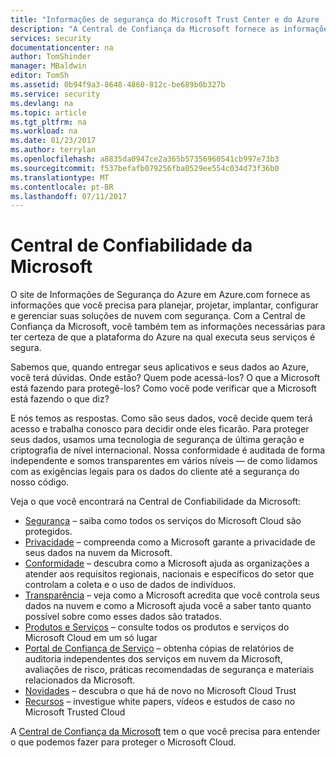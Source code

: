 ```yaml
---
title: "Informações de segurança do Microsoft Trust Center e do Azure | Microsoft Docs"
description: "A Central de Confiança da Microsoft fornece as informações de que você precisa para ter certeza de que a plataforma do Azure na qual executa seus serviços é segura."
services: security
documentationcenter: na
author: TomShinder
manager: MBaldwin
editor: TomSh
ms.assetid: 0b94f9a3-8648-4860-812c-be689b0b327b
ms.service: security
ms.devlang: na
ms.topic: article
ms.tgt_pltfrm: na
ms.workload: na
ms.date: 01/23/2017
ms.author: terrylan
ms.openlocfilehash: a8835da0947ce2a365b57356960541cb997e73b3
ms.sourcegitcommit: f537befafb079256fba0529ee554c034d73f36b0
ms.translationtype: MT
ms.contentlocale: pt-BR
ms.lasthandoff: 07/11/2017
---
```

# <a name="microsoft-trust-center"></a>Central de Confiabilidade da Microsoft
O site de Informações de Segurança do Azure em Azure.com fornece as informações que você precisa para planejar, projetar, implantar, configurar e gerenciar suas soluções de nuvem com segurança. Com a Central de Confiança da Microsoft, você também tem as informações necessárias para ter certeza de que a plataforma do Azure na qual executa seus serviços é segura.

Sabemos que, quando entregar seus aplicativos e seus dados ao Azure, você terá dúvidas. Onde estão? Quem pode acessá-los? O que a Microsoft está fazendo para protegê-los? Como você pode verificar que a Microsoft está fazendo o que diz?

E nós temos as respostas. Como são seus dados, você decide quem terá acesso e trabalha conosco para decidir onde eles ficarão. Para proteger seus dados, usamos uma tecnologia de segurança de última geração e criptografia de nível internacional. Nossa conformidade é auditada de forma independente e somos transparentes em vários níveis — de como lidamos com as exigências legais para os dados do cliente até a segurança do nosso código.

Veja o que você encontrará na Central de Confiabilidade da Microsoft:

* [Segurança](https://aka.ms/tcsecurity) – saiba como todos os serviços do Microsoft Cloud são protegidos.
* [Privacidade](https://aka.ms/tcprivacy) – compreenda como a Microsoft garante a privacidade de seus dados na nuvem da Microsoft.
* [Conformidade](https://aka.ms/tccompliance) – descubra como a Microsoft ajuda as organizações a atender aos requisitos regionais, nacionais e específicos do setor que controlam a coleta e o uso de dados de indivíduos.
* [Transparência](https://aka.ms/tctransparency) – veja como a Microsoft acredita que você controla seus dados na nuvem e como a Microsoft ajuda você a saber tanto quanto possível sobre como esses dados são tratados.
* [Produtos e Serviços](https://aka.ms/tcproductsservices) – consulte todos os produtos e serviços do Microsoft Cloud em um só lugar
* [Portal de Confiança de Serviço](https://aka.ms/tcservicetrportal) – obtenha cópias de relatórios de auditoria independentes dos serviços em nuvem da Microsoft, avaliações de risco, práticas recomendadas de segurança e materiais relacionados da Microsoft.
* [Novidades](https://aka.ms/tcwhatsnew) – descubra o que há de novo no Microsoft Cloud Trust
* [Recursos](https://aka.ms/tcresources) – investigue white papers, vídeos e estudos de caso no Microsoft Trusted Cloud

A [Central de Confiança da Microsoft](https://www.microsoft.com/trustcenter) tem o que você precisa para entender o que podemos fazer para proteger o Microsoft Cloud.

